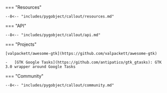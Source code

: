 === "Resources"

    --8<-- "includes/pygobject/callout/resources.md"

=== "API"

    --8<-- "includes/pygobject/callout/api.md"

=== "Projects"

    [valpackett/awesome-gtk](https://github.com/valpackett/awesome-gtk)

    -   [GTK Google Tasks](https://github.com/antipatico/gtk_gtasks): GTK 3.0 wrapper around Google Tasks

=== "Community"

    --8<-- "includes/pygobject/callout/community.md"

